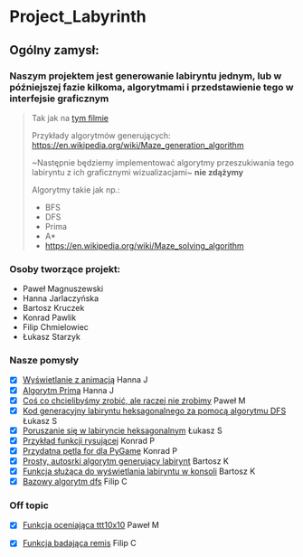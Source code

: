 # Project_Labyrinth
## Ogólny zamysł:
### Naszym projektem jest generowanie labiryntu jednym, lub w późniejszej fazie kilkoma, algorytmami i przedstawienie tego w interfejsie graficznym
> Tak jak na [tym filmie](https://youtu.be/6kv5HKPB1XU  "Maze-film")
>
> Przykłady algorytmów generujących: https://en.wikipedia.org/wiki/Maze_generation_algorithm
> 
> ~Następnie będziemy implementować algorytmy przeszukiwania tego labiryntu z ich graficznymi wizualizacjami~ **nie zdążymy** 
> 
> Algorytmy takie jak np.: 
> * BFS
> * DFS
> * Prima
> * A*
> * https://en.wikipedia.org/wiki/Maze_solving_algorithm

### Osoby tworzące projekt:
* Paweł Magnuszewski
* Hanna Jarlaczyńska
* Bartosz Kruczek
* Konrad Pawlik
* Filip Chmielowiec
* Łukasz Starzyk

### Nasze pomysły
 - [x] [Wyświetlanie z animacją](https://gist.github.com/hankaj/f5c6f89aaea238b0394f52c66cdb8dd2) Hanna J
 - [x] [Algorytm Prima](https://gist.github.com/hankaj/2a0ebd6c8d00be6dec85d05dc72855c5) Hanna J
 - [x] [Coś co chcielibyśmy zrobić, ale raczej nie zrobimy](https://gist.github.com/pawelmagnu/210e6fae1eca70812dbc8ca6bd195787) Paweł M
 - [x] [Kod generacyjny labiryntu heksagonalnego za pomocą algorytmu DFS](https://gist.github.com/Aszman/e69a89f9e6ad39e182a9f5537de0ebac) Łukasz S
 - [x] [Poruszanie się w labiryncie heksagonalnym](https://gist.github.com/Aszman/12a729993f281fbe1256cc9527078b44) Łukasz S
 - [x] [Przykład funkcji rysującej](https://gist.github.com/Kojec1/b2477760ad6aea4c327c27b005373ef0) Konrad P
 - [x] [Przydatna pętla for dla PyGame](https://gist.github.com/Kojec1/d6ceb12851f5503fb2a6bf590830a89e) Konrad P
 - [x] [Prosty, autosrki algorytm generujący labirynt](https://gist.github.com/Pandoors/d074dd58b6364f82f930dc11365be6db) Bartosz K
 - [x] [Funkcja służąca do wyświetlania labiryntu w konsoli](https://gist.github.com/Pandoors/de0f4b7756d9e4cbf74168a1b44806cc) Bartosz K
 - [x] [Bazowy algorytm dfs](https://gist.github.com/dkirxxr/0cda053fa412936609ace5935279a738) Filip C
 
 ### Off topic
 - [x] [Funkcja oceniająca ttt10x10](https://gist.github.com/pawelmagnu/9979b34fe483e87a51be64f47c4cb172) Paweł M
 - [x] [Funkcja badająca remis](https://gist.github.com/dkirxxr/6a5528aa18753f740670068a1b612bc3) Filip C
 
